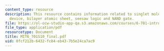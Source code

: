 ```yaml
---
content_type: resource
description: This resource contains information related to singlet molecule two-terminal
  device, bilayer atomic sheet, seesaw logic and NAND gate.
file: https://ol-ocw-studio-app-qa.s3.amazonaws.com/courses/6-701-introduction-to-nanoelectronics-spring-2010/8fcf212b6432fc84eb437b5e24ca7ac9_MIT6_701S10_final.pdf
file_type: application/pdf
resourcetype: Document
title: MIT6_701S10_final.pdf
uid: 8fcf212b-6432-fc84-eb43-7b5e24ca7ac9
---
```

